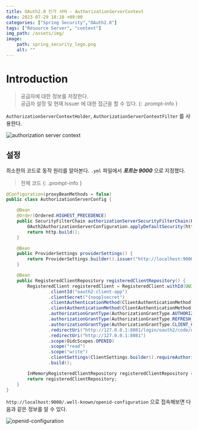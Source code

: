 ```yaml
---
title: OAuth2.0 인가 서버 - AuthorizationServerContext
date: 2023-07-29 18:10 +09:00
categories: ["Spring Security","OAuth2.0"]
tags: ["Resource Server", "context"]
img_path: /assets/img/
image:
    path: spring_security_logo.png
    alt: ""
---
```


# Introduction

> 공급자에 대한 정보를 저장한다. <br/>
> 공급자 설정 및 현재 Issuer 에 대한 접근을 할 수 있다.
{: .prompt-info }

`AuthorizationServerContextHolder`, `AuthorizationServerContextFilter` 를 사용한다. 

![authorization server context](/oauth2/oauth2_authorization_server/context.png)


## 설정

최소한의 코드로 동작 원리를 알아본다. `.yml` 파일에서 ***포트는 9000*** 으로 지정했다.


> 전체 코드
{: .prompt-info }

```java
@Configuration(proxyBeanMethods = false)
public class AuthorizationServerConfig {

	@Bean
	@Order(Ordered.HIGHEST_PRECEDENCE)
	public SecurityFilterChain authorizationServerSecurityFilterChain(HttpSecurity http) throws Exception {
		OAuth2AuthorizationServerConfiguration.applyDefaultSecurity(http);
		return http.build();
	}

	@Bean
	public ProviderSettings providerSettings() {
		return ProviderSettings.builder().issuer("http://localhost:9000").build();
	}

	@Bean
	public RegisteredClientRepository registeredClientRepository() {
		RegisteredClient registeredClient = RegisteredClient.withId(UUID.randomUUID().toString())
				.clientId("oauth2-client-app")
				.clientSecret("{noop}secret")
				.clientAuthenticationMethod(ClientAuthenticationMethod.CLIENT_SECRET_BASIC)
				.clientAuthenticationMethod(ClientAuthenticationMethod.NONE)
				.authorizationGrantType(AuthorizationGrantType.AUTHORIZATION_CODE)
				.authorizationGrantType(AuthorizationGrantType.REFRESH_TOKEN)
				.authorizationGrantType(AuthorizationGrantType.CLIENT_CREDENTIALS)
				.redirectUri("http://127.0.0.1:8081/login/oauth2/code/oauth2-client-app")
				.redirectUri("http://127.0.0.1:8081")
				.scope(OidcScopes.OPENID)
				.scope("read")
				.scope("write")
				.clientSettings(ClientSettings.builder().requireAuthorizationConsent(true).build())
				.build();

		InMemoryRegisteredClientRepository registeredClientRepository = new InMemoryRegisteredClientRepository(registeredClient);
		return registeredClientRepository;
	}
}
```

`http://localhost:9000/.well-known/openid-configuration` 으로 접속해보면 다음과 같은 정보를 알 수 있다.

![openid-configuration](/oidc/openid-connect-oidcexplained.png)

<!-- ```javscript
{
    "issuer": "http://localhost:9000",
    "authorization_endpoint": "http://localhost:9000/oauth2/authorize",
    "token_endpoint": "http://localhost:9000/oauth2/token",
    "token_endpoint_auth_methods_supported": [
        "client_secret_basic",
        "client_secret_post",
        "client_secret_jwt",
        "private_key_jwt"
    ],
    "jwks_uri": "http://localhost:9000/oauth2/jwks",
    "userinfo_endpoint": "http://localhost:9000/userinfo",
    "response_types_supported": [
        "code"
    ],
    "grant_types_supported": [
        "authorization_code",
        "client_credentials",
        "refresh_token"
    ],
    "revocation_endpoint": "http://localhost:9000/oauth2/revoke",
        "revocation_endpoint_auth_methods_supported": [
        "client_secret_basic",
        "client_secret_post",
        "client_secret_jwt",
        "private_key_jwt"
    ],
    "introspection_endpoint": "http://localhost:9000/oauth2/introspect",
        "introspection_endpoint_auth_methods_supported": [
        "client_secret_basic",
        "client_secret_post",
        "client_secret_jwt",
        "private_key_jwt"
    ],
    "subject_types_supported": [
        "public"
    ],
    "id_token_signing_alg_values_supported": [
        "RS256"
    ],
    "scopes_supported": [
        "openid"
    ]
}
``` -->

